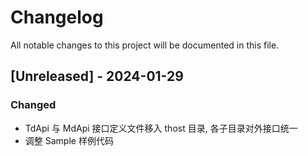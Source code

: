 # Changelog

All notable changes to this project will be documented in this file.

## [Unreleased] - 2024-01-29


### Changed

- TdApi 与 MdApi 接口定义文件移入 thost 目录, 各子目录对外接口统一
- 调整 Sample 样例代码

